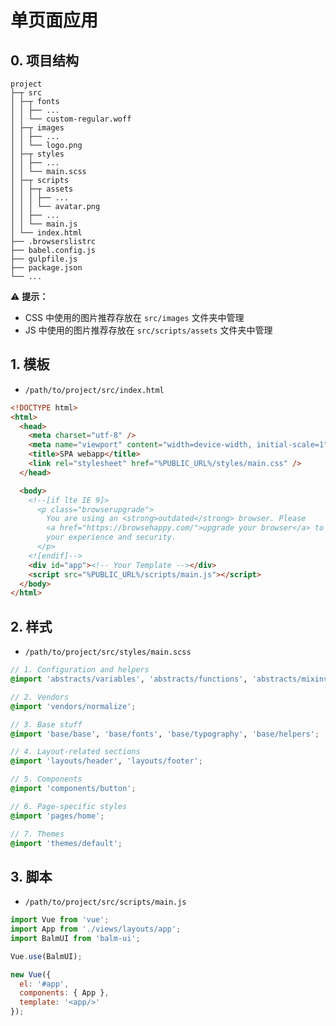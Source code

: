 # 单页面应用

## 0. 项目结构

```
project
├─┬ src
│ ├─┬ fonts
│ │ ├── ...
│ │ └── custom-regular.woff
│ ├─┬ images
│ │ ├── ...
│ │ └── logo.png
│ ├─┬ styles
│ │ ├── ...
│ │ └── main.scss
│ ├─┬ scripts
│ │ ├─┬ assets
│ │ │ ├── ...
│ │ │ └── avatar.png
│ │ ├── ...
│ │ └── main.js
│ └── index.html
├── .browserslistrc
├── babel.config.js
├── gulpfile.js
├── package.json
└── ...
```

:warning: **提示：**

- CSS 中使用的图片推荐存放在 `src/images` 文件夹中管理
- JS 中使用的图片推荐存放在 `src/scripts/assets` 文件夹中管理

## 1. 模板

- `/path/to/project/src/index.html`

```html
<!DOCTYPE html>
<html>
  <head>
    <meta charset="utf-8" />
    <meta name="viewport" content="width=device-width, initial-scale=1" />
    <title>SPA webapp</title>
    <link rel="stylesheet" href="%PUBLIC_URL%/styles/main.css" />
  </head>

  <body>
    <!--[if lte IE 9]>
      <p class="browserupgrade">
        You are using an <strong>outdated</strong> browser. Please
        <a href="https://browsehappy.com/">upgrade your browser</a> to improve
        your experience and security.
      </p>
    <![endif]-->
    <div id="app"><!-- Your Template --></div>
    <script src="%PUBLIC_URL%/scripts/main.js"></script>
  </body>
</html>
```

## 2. 样式

- `/path/to/project/src/styles/main.scss`

```scss
// 1. Configuration and helpers
@import 'abstracts/variables', 'abstracts/functions', 'abstracts/mixins';

// 2. Vendors
@import 'vendors/normalize';

// 3. Base stuff
@import 'base/base', 'base/fonts', 'base/typography', 'base/helpers';

// 4. Layout-related sections
@import 'layouts/header', 'layouts/footer';

// 5. Components
@import 'components/button';

// 6. Page-specific styles
@import 'pages/home';

// 7. Themes
@import 'themes/default';
```

## 3. 脚本

- `/path/to/project/src/scripts/main.js`

```js
import Vue from 'vue';
import App from './views/layouts/app';
import BalmUI from 'balm-ui';

Vue.use(BalmUI);

new Vue({
  el: '#app',
  components: { App },
  template: '<app/>'
});
```

